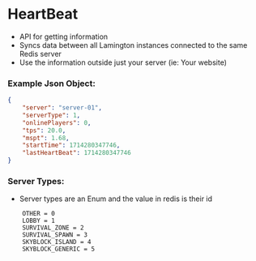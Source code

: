 # HeartBeat

- API for getting information
- Syncs data between all Lamington instances connected to the same Redis server
- Use the information outside just your server (ie: Your website)

### Example Json Object:
```json
{
    "server": "server-01",
    "serverType": 1,
    "onlinePlayers": 0,
    "tps": 20.0,
    "mspt": 1.68,
    "startTime": 1714280347746,
    "lastHeartBeat": 1714280347746
}
```

### Server Types:
- Server types are an Enum and the value in redis is their id

```
    OTHER = 0
    LOBBY = 1
    SURVIVAL_ZONE = 2
    SURVIVAL_SPAWN = 3
    SKYBLOCK_ISLAND = 4
    SKYBLOCK_GENERIC = 5
```
